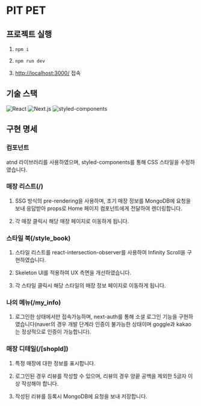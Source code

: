 # PIT PET

## 프로젝트 실행

1. <code>npm i</code>

2. <code>npm run dev</code>

3. <a href="http://localhost:3000/" target="_blank">http://localhost:3000/</a> 접속

## 기술 스택

  <img src="https://img.shields.io/badge/react-61DAFB?style=for-the-badge&logo=react&logoColor=white" alt="React">
  <img src="https://img.shields.io/badge/next.js-000000?style=for-the-badge&logo=next.js&logoColor=white" alt="Next.js">
  <img src="https://img.shields.io/badge/styledcomponents-DB7093?style=for-the-badge&logo=styledcomponents&logoColor=white" alt="styled-components">
  
## 구현 명세

### 컴포넌트

atnd 라이브러리를 사용하였으며, styled-components를 통해 CSS 스타일을 수정하였습니다.

### 매장 리스트(/)

1. SSG 방식의 pre-rendering을 사용하며, 초기 매장 정보를 MongoDB에 요청을 보내 응답받아 props로 Home 페이지 컴포넌트에게 전달하여 렌더링합니다.

2. 각 매장 클릭시 해당 매장 페이지로 이동하게 됩니다.

### 스타일 북(/style_book)

1. 스타일 리스트를 react-intersection-observer를 사용하여 Infinity Scroll을 구현하였습니다.

2. Skeleton UI를 적용하여 UX 측면을 개선하였습니다.

3. 각 스타일 클릭시 해당 스타일의 매장 정보 페이지로 이동하게 됩니다.

### 나의 메뉴(/my_info)

1. 로그인한 상태에서만 접속가능하며, next-auth를 통해 소셜 로그인 기능을 구현하였습니다(naver의 경우 개발 단계라 인증이 불가능한 상태이며 goggle과 kakao는 정상적으로 인증이 가능합니다).

### 매장 디테일(/[shopId])

1. 특정 매장에 대한 정보를 표시합니다.

2. 로그인된 경우 리뷰를 작성할 수 있으며, 리뷰의 경우 양끝 공백을 제외한 5글자 이상 작성해야 합니다.

3. 작성된 리뷰를 등록시 MongoDB에 요청을 보내 저장합니다.
